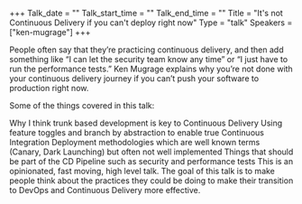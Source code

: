 +++
Talk_date = ""
Talk_start_time = ""
Talk_end_time = ""
Title = "It's not Continuous Delivery if you can't deploy right now"
Type = "talk"
Speakers = ["ken-mugrage"]
+++

People often say that they’re practicing continuous delivery, and then add something like “I can let the security team know any time” or “I just have to run the performance tests.” Ken Mugrage explains why you’re not done with your continuous delivery journey if you can’t push your software to production right now.

Some of the things covered in this talk:

Why I think trunk based development is key to Continuous Delivery
Using feature toggles and branch by abstraction to enable true Continuous Integration
Deployment methodologies which are well known terms (Canary, Dark Launching) but often not well implemented
Things that should be part of the CD Pipeline such as security and performance tests
This is an opinionated, fast moving, high level talk. The goal of this talk is to make people think about the practices they could be doing to make their transition to DevOps and Continuous Delivery more effective.



